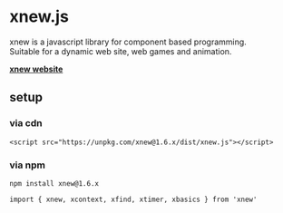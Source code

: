 # xnew.js
xnew is a javascript library for component based programming.  
Suitable for a dynamic web site, web games and animation.

[**xnew website**](https://wisroot-com.github.io/xnew)

## setup

### via cdn  
  
```
<script src="https://unpkg.com/xnew@1.6.x/dist/xnew.js"></script>
```

### via npm
```
npm install xnew@1.6.x
```
```
import { xnew, xcontext, xfind, xtimer, xbasics } from 'xnew'
```
